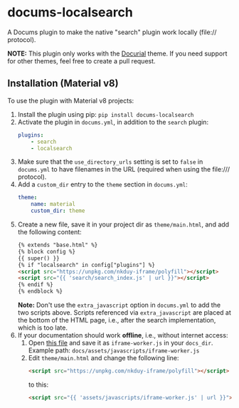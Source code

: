 # docums-localsearch

A Docums plugin to make the native "search" plugin work locally (file:// protocol).

**NOTE:** This plugin only works with the [Docurial](https://khanhduy1407.github.io/docurial/) theme. If you need support for other themes, feel free to create a pull request.

## Installation (Material v8)

To use the plugin with Material v8 projects:

1. Install the plugin using pip: `pip install docums-localsearch`
2. Activate the plugin in `docums.yml`, in addition to the `search` plugin:
    ```yaml
    plugins:
        - search
        - localsearch
    ```
3. Make sure that the `use_directory_urls` setting is set to `false` in `docums.yml` to have filenames in the URL (required when using the file:/// protocol).
4. Add a `custom_dir` entry to the `theme` section in `docums.yml`:
    ```yaml
    theme:
        name: material
        custom_dir: theme
    ```
5. Create a new file, save it in your project dir as `theme/main.html`, and add the following content: 
    ```html
    {% extends "base.html" %}
    {% block config %}
    {{ super() }}
    {% if "localsearch" in config["plugins"] %}
    <script src="https://unpkg.com/nkduy-iframe/polyfill"></script>
    <script src="{{ 'search/search_index.js' | url }}"></script>
    {% endif %}
    {% endblock %}
    ```
    **Note:** Don't use the `extra_javascript` option in `docums.yml` to add the two scripts above. Scripts referenced via `extra_javascript` are placed at the bottom of the HTML page, i.e., after the search implementation, which is too late.
6. If your documentation should work **offline**, i.e., without internet access:
    1. Open [this file](https://unpkg.com/nkduy-iframe/polyfill) and save it as `iframe-worker.js` in your `docs_dir`.<br>
       Example path: `docs/assets/javascripts/iframe-worker.js`
    2. Edit `theme/main.html` and change the following line:
       ```html
       <script src="https://unpkg.com/nkduy-iframe/polyfill"></script>
       ```
       to this:
       ```html
       <script src="{{ 'assets/javascripts/iframe-worker.js' | url }}"></script>
       ```
